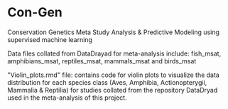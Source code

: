 # Con-Gen
Conservation Genetics Meta Study Analysis & Predictive Modeling using supervised machine learning 

Data files collated from DataDrayad for meta-analysis include: 
  fish_msat, amphibians_msat, reptiles_msat, mammals_msat and birds_msat

"Violin_plots.rmd" file: 
  contains code for violin plots to visualize the data distribution for each species class (Aves, Amphibia, Actionopterygii, Mammalia & Reptilia) for studies       collated from the    repository DataDryad used in the meta-analysis of this project.  
